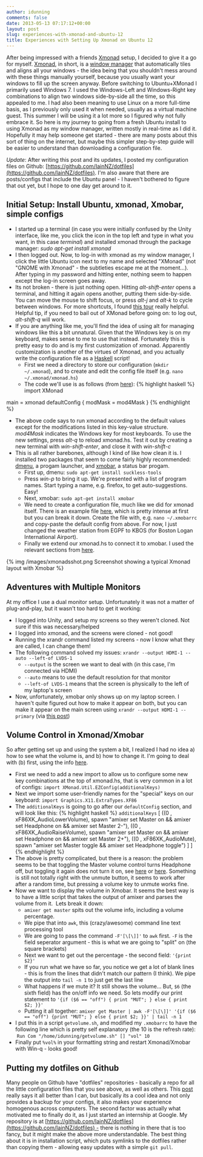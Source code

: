 ```yaml
---
author: idunning
comments: false
date: 2013-05-13 07:17:12+00:00
layout: post
slug: experiences-with-xmonad-and-ubuntu-12
title: Experiences with Setting Up Xmonad on Ubuntu 12
---
```


After being impressed with a friends [Xmonad](http://xmonad.org/) setup, I decided to give it a go for myself. [Xmonad](http://xmonad.org/), in short, is a [window manager](http://en.wikipedia.org/wiki/Window_manager) that automatically tiles and aligns all your windows - the idea being that you shouldn't mess around with these things manually yourself, because you usually want your windows to fill up the screen anyway. Before switching to Ubuntu+XMonad I primarily used Windows 7. I used the Windows-Left and Windows-Right key combinations to align two windows side-by-side all the time, so this appealed to me. I had also been meaning to use Linux on a more full-time basis, as I previously only used it when needed, usually as a virtual machine guest. This summer I will be using it a lot more so I figured why not fully embrace it. So here is my journey to going from a fresh Ubuntu install to using Xmonad as my window manager, written mostly in real-time as I did it. Hopefully it may help someone get started - there are many posts about this sort of thing on the internet, but maybe this simpler step-by-step guide will be easier to understand than downloading a configuration file.

_Update_: After writing this post and its updates, I posted my configuration files on Github: [https://github.com/IainNZ/dotfiles](https://github.com/IainNZ/dotfiles). I'm also aware that there are posts/configs that include the Ubuntu panel - I haven't bothered to figure that out yet, but I hope to one day get around to it.

## Initial Setup: Install Ubuntu, xmonad, Xmobar, simple configs

  * I started up a terminal (in case you were initially confused by the Unity interface, like me, you click the icon in the top left and type in what you want, in this case _terminal_) and installed xmonad through the package manager: _sudo apt-get install xmonad_
  * I then logged out. Now, to log-in with xmonad as my window manager, I click the little Ubuntu icon next to my name and selected "XMonad" (not "GNOME with Xmonad" - the subtleties escape me at the moment...). After typing in my password and hitting enter, nothing seem to happen except the log-in screen goes away.
  * Its not broken - there is just nothing open. Hitting _alt-shift-enter_ opens a terminal, and hitting it again opens another, putting them side-by-side. You can move the mouse to shift focus, or press _alt-j_ and _alt-k_ to cycle between windows. For more shortcuts, I found [this tour](http://xmonad.org/tour.html) really helpful. Helpful tip, if you need to bail out of XMonad before going on: to log out, _alt-shift-q_ will work.
  * If you are anything like me, you'll find the idea of using alt for managing windows like this a bit unnatural. Given that the Windows key is on my keyboard, makes sense to me to use that instead. Fortunately this is pretty easy to do and is my first customization of xmonad. Apparently customization is another of the virtues of Xmonad, and you actually write the configuration file as a [Haskell](http://en.wikipedia.org/wiki/Haskell_(programming_language)) script!
    * First we need a directory to store our configuration (``mkdir ~/.xmonad``), and to create and edit the config file itself (e.g. ``nano ~/.xmonad/xmonad.hs``)
    * The code we'll use is as follows (from [here](http://www.haskell.org/haskellwiki/xmonad/Frequently_asked_questions#Rebinding_the_mod_key_.28Alt_conflicts_with_other_apps.3B_I_want_the_____key.21.29)):
{% highlight haskell %}
import XMonad

main = xmonad defaultConfig
         { modMask = mod4Mask
         }
{% endhighlight %}
  * The above code says to run xmonad according to the default values except for the modifications listed in this key-value structure. _mod4Mask_ indicates the Windows key for most keyboards. To use the new settings, press _alt-q_ to reload xmonad.hs. Test it out by creating a new terminal with _win-shift-enter_, and close it with _win-shift-c_
  * This is all rather barebones, although I kind of like how clean it is. I installed two packages that seem to come fairly highly recommended: [dmenu](http://tools.suckless.org/dmenu/), a progam launcher, and [xmobar](http://projects.haskell.org/xmobar/), a status bar progam.
    * First up, dmenu: ``sudo apt-get install suckless-tools``
    * Press _win-p_ to bring it up. We're presented with a list of program names. Start typing a name, e.g. firefox, to get auto-suggestions. Easy!
    * Next, xmobar: ``sudo apt-get install xmobar``
    * We need to create a configuration file, much like we did for xmonad itself. There is an example file [here](http://www.haskell.org/haskellwiki/Xmonad/Config_archive/John_Goerzen%27s_Configuration#Configuring_xmobar), which is pretty intense at first but you can break it down. Create the file with, e.g. ``nano ~/.xmobarrc`` and copy-paste the default config from above. For now, I just changed the weather station from EGPF to KBOS (for Boston Logan International Airport).
    * Finally we extend our xmonad.hs to connect it to xmobar. I used the relevant sections from [here](http://www.haskell.org/haskellwiki/xmonad/Config_archive/John_Goerzen%27s_Configuration#Configuring_xmonad_to_use_xmobar).

{% img /images/xmonadsshot.png Screenshot showing a typical Xmonad layout with Xmobar %}

## Adventures with Multiple Monitors

At my office I use a dual monitor setup. Unfortunately it was not a matter of plug-and-play, but it wasn't too hard to get it working:

  * I logged into Unity, and setup my screens so they weren't cloned. Not sure if this was necessary/helped
  * I logged into xmonad, and the screens were cloned - not good!
  * Running the xrandr command listed my screens - now I know what they are called, I can change them!
  * The following command solved my issues: ``xrandr --output HDMI-1 --auto --left-of LVDS-1``
    * ``--output`` is the screen we want to deal with (in this case, I'm connected via HDMI)
    * ``--auto`` means to use the default resolution for that monitor
    * ``--left-of LVDS-1`` means that the screen is physically to the left of my laptop's screen
  * Now, unfortunately, xmobar only shows up on my laptop screen. I haven't quite figured out how to make it appear on both, but you can make it appear on the main screen using ``xrandr --output HDMI-1 --primary`` (via [this post](http://blog.ezyang.com/2011/06/multi-monitor-xmobar-placement-on-nome/))

## Volume Control in Xmonad/Xmobar

So after getting set up and using the system a bit, I realized I had no idea a) how to see what the volume is, and b) how to change it. I'm going to deal with (b) first, using the info [here](http://superuser.com/questions/389737/how-do-you-make-volume-keys-and-mute-key-work-in-xmonad).

  * First we need to add a new import to allow us to configure some new key combinations at the top of xmonad.hs, that is very common in a lot of configs: ``import XMonad.Util.EZConfig(additionalKeys)``
  * Next we import some user-friendly names for the "special" keys on our keyboard: ``import Graphics.X11.ExtraTypes.XF86``
  * The ``additionalKeys`` is going to go after our ``defaultConfig`` section, and will look like this:
{% highlight haskell %}
`additionalKeys`
    [ ((0 , xF86XK_AudioLowerVolume), spawn "amixer set Master on && amixer set Headphone on && amixer set Master 2-"), 
      ((0 , xF86XK_AudioRaiseVolume), spawn "amixer set Master on && amixer set Headphone on && amixer set Master 2+"),
      ((0 , xF86XK_AudioMute), spawn "amixer set Master toggle && amixer set Headphone toggle") ]
    ]
{% endhighlight %}
  * The above is pretty complicated, but there is a reason: the problem seems to be that toggling the Master volume control turns Headphone off, but toggling it again does not turn it on, see [here](http://ubuntuforums.org/showthread.php?t=1796713) or [here](http://askubuntu.com/questions/65764/how-do-i-toggle-sound-with-amixer). Something is still not totally right with the unmute button, it seems to work after after a random time, but pressing a volume key to unmute works fine.
  * Now we want to display the volume in Xmobar. It seems the best way is to have a little script that takes the output of amixer and parses the volume from it.  Lets break it down:
    * ``amixer get master`` spits out the volume info, including a volume percentage.
    * We pipe that into ``awk``, this (crazy/awesome) command line text processing tool
    * We are going to pass the command ``-F'[\[\]]'`` to ``awk`` first. ``-F`` is the field seperator argument - this is what we are going to "split" on (the square brackets)
    * Next we want to get out the percentage - the second field: ``'{print $2}'``
    * If you run what we have so far, you notice we get a lot of blank lines - this is from the lines that didn't match our pattern (I think). We pipe the output into ``tail -n 1`` to just get the last line
    * What happens if we mute it? It still shows the volume... But, ``$6`` (the sixth field) has the on/off info we need. So lets modify our print statement to ``'{if ($6 == "off") { print "MUT"; } else { print $2; }}'``
    * Putting it all together: ``amixer get Master | awk -F'[\[\]]' '{if ($6 == "off") {print "MUT"; } else { print $2; }}' | tail -n 1``
  * I put this in a script ``getvolume.sh``, and modified my ``.xmobarrc`` to have the following line which is pretty self explanatory (the 10 is the refresh rate):  ``Run Com "/home/idunning/getvolume.sh" [] "vol" 10``
  * Finally put ``%vol%`` in your formatting string and restart Xmonad/Xmobar with Win-q - looks good!

## Putting my dotfiles on Github

Many people on Github have "dotfiles" repositories - basically a repo for all the little configuration files that you see above, as well as others. This [post](http://blog.smalleycreative.com/tutorials/using-git-and-github-to-manage-your-dotfiles/) really says it all better than I can, but basically its a cool idea and not only provides a backup for your configs, it also makes your experience homogenous across computers. The second factor was actually what motivated me to finally do it, as I just started an internship at Google. My repository is at [https://github.com/IainNZ/dotfiles](https://github.com/IainNZ/dotfiles) - there is nothing in there that is too fancy, but it might make the above more understandable. The best thing about it is in installation script, which puts symlinks to the dotfiles rather than copying them - allowing easy updates with a simple ``git pull``.
